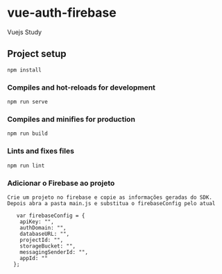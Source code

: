# vue-auth-firebase
Vuejs Study

## Project setup
```
npm install
```

### Compiles and hot-reloads for development
```
npm run serve
```

### Compiles and minifies for production
```
npm run build
```

### Lints and fixes files
```
npm run lint
```

### Adicionar o Firebase ao projeto
```
Crie um projeto no firebase e copie as informações geradas do SDK. Depois abra a pasta main.js e substitua o firebaseConfig pelo atual

   var firebaseConfig = {
    apiKey: "",
    authDomain: "",
    databaseURL: "",
    projectId: "",
    storageBucket: "",
    messagingSenderId: "",
    appId: ""
  };
```
